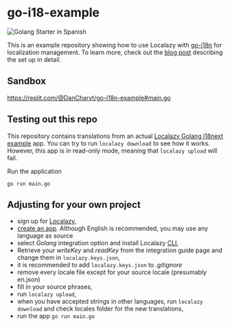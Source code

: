 # go-i18-example
![Golang Starter in Spanish](./src/assets/react-i18next-example.png)

This is an example repository showing how to use Localazy with [go-i18n](https://github.com/nicksnyder/go-i18n) for localization management.
To learn more, check out the [blog post](https://localazy.com/blog/how-to-localize-golang-app-with-go-i18n-and-localazy) describing the set up in detail.

## Sandbox
https://replit.com/@DanCharvt/go-i18n-example#main.go

## Testing out this repo
This repository contains translations from an actual [Localazy Golang i18next example](https://localazy.com/p/go-i18n-example) app. You can try to run `localazy download` to see how it works. However, this app is in read-only mode, meaning that `localazy upload` will fail. 

Run the application 
```
go run main.go
```

## Adjusting for your own project

- sign up for [Localazy](https://localazy.com/register),
- [create an app](https://localazy.com/my/create). Although English is recommended, you may use any language as source 
- select *Golang* integration option and install Localazy [CLI](https://testing.localazy.com/docs/cli/installation),
- Retrieve your _writeKey_ and _readKey_ from the integration guide page and change them in `localazy.keys.json`,
- it is recommended to add `localazy.keys.json` to _.gitignore_
- remove every locale file except for your source locale (presumably en.json)
- fill in your source phrases,
- run `localazy upload`,
- when you have accepted strings in other languages, run `localazy download` and check locales folder for the new translations,
-  run the app `go run main.go`
